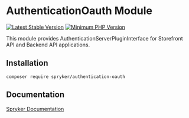 # AuthenticationOauth Module
[![Latest Stable Version](https://poser.pugx.org/spryker/authentication-oauth/v/stable.svg)](https://packagist.org/packages/spryker/authentication-oauth)
[![Minimum PHP Version](https://img.shields.io/badge/php-%3E%3D%208.0-8892BF.svg)](https://php.net/)

This module provides AuthenticationServerPluginInterface for Storefront API and Backend API applications.

## Installation

```
composer require spryker/authentication-oauth
```

## Documentation

[Spryker Documentation](https://docs.spryker.com)
